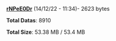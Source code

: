 [**rNPeE0Dr**](/data/rNPeE0Dr.txt) (14/12/22 - 11:34)- 2623 bytes

**Total Datas**: 8910

**Total Size**: 53.38 MB / 53.4 MB